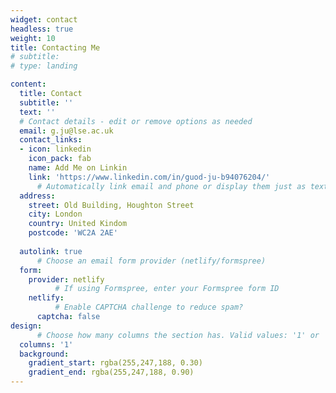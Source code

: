 ```yaml
---
widget: contact
headless: true
weight: 10
title: Contacting Me
# subtitle:
# type: landing

content:
  title: Contact
  subtitle: ''
  text: ''
  # Contact details - edit or remove options as needed
  email: g.ju@lse.ac.uk
  contact_links:
  - icon: linkedin
    icon_pack: fab
    name: Add Me on Linkin
    link: 'https://www.linkedin.com/in/guod-ju-b94076204/'
      # Automatically link email and phone or display them just as text?
  address:
    street: Old Building, Houghton Street
    city: London
    country: United Kindom
    postcode: 'WC2A 2AE'
    
  autolink: true
      # Choose an email form provider (netlify/formspree)
  form:
    provider: netlify
          # If using Formspree, enter your Formspree form ID
    netlify:
          # Enable CAPTCHA challenge to reduce spam?
      captcha: false
design:
      # Choose how many columns the section has. Valid values: '1' or '2'.
  columns: '1'
  background:
    gradient_start: rgba(255,247,188, 0.30)
    gradient_end: rgba(255,247,188, 0.90)
---
```

